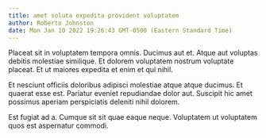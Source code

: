 ```yaml
---
title: amet soluta expedita provident voluptatem
author: Roberto Johnston
date: Mon Jan 10 2022 19:26:43 GMT-0500 (Eastern Standard Time)
---
```

Placeat sit in voluptatem tempora omnis. Ducimus aut et. Atque aut voluptas debitis molestiae similique. Et dolorem voluptatem nostrum voluptate placeat. Et ut maiores expedita et enim et qui nihil.

 Et nesciunt officiis doloribus adipisci molestiae atque atque ducimus. Et quaerat esse est. Pariatur eveniet repudiandae dolor aut. Suscipit hic amet possimus aperiam perspiciatis deleniti nihil dolorem.

 Est fugiat ad a. Cumque sit sit quae eaque neque. Voluptatem ut voluptatem quos est aspernatur commodi.
